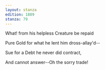 ```yaml
---
layout: stanza
edition: 1889
stanza: 79
---
```


What! from his helpless Creature be repaid

Pure Gold for what he lent him dross-allay'd--

Sue for a Debt he never did contract,

And cannot answer--Oh the sorry trade!